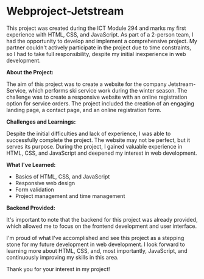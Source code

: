 # Webproject-Jetstream

This project was created during the ICT Module 294 and marks my first experience with HTML, CSS, and JavaScript. As part of a 2-person team, I had the opportunity to develop and implement a comprehensive project. My partner couldn't actively participate in the project due to time constraints, so I had to take full responsibility, despite my initial inexperience in web development.

**About the Project:**

The aim of this project was to create a website for the company Jetstream-Service, which performs ski service work during the winter season. The challenge was to create a responsive website with an online registration option for service orders. The project included the creation of an engaging landing page, a contact page, and an online registration form.

**Challenges and Learnings:**

Despite the initial difficulties and lack of experience, I was able to successfully complete the project. The website may not be perfect, but it serves its purpose. During the project, I gained valuable experience in HTML, CSS, and JavaScript and deepened my interest in web development.

**What I've Learned:**

- Basics of HTML, CSS, and JavaScript
- Responsive web design
- Form validation
- Project management and time management

**Backend Provided:**

It's important to note that the backend for this project was already provided, which allowed me to focus on the frontend development and user interface.

I'm proud of what I've accomplished and see this project as a stepping stone for my future development in web development. I look forward to learning more about HTML, CSS, and, most importantly, JavaScript, and continuously improving my skills in this area.

Thank you for your interest in my project!
